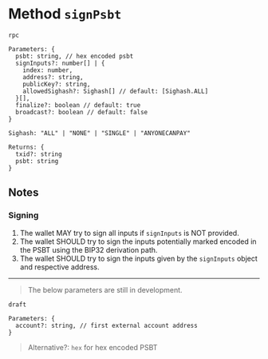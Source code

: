 # Method `signPsbt`

`rpc`

```
Parameters: {
  psbt: string, // hex encoded psbt
  signInputs?: number[] | {
    index: number,
    address?: string,
    publicKey?: string,
    allowedSighash?: Sighash[] // default: [Sighash.ALL]
  }[],
  finalize?: boolean // default: true
  broadcast?: boolean // default: false
}

Sighash: "ALL" | "NONE" | "SINGLE" | "ANYONECANPAY"

Returns: {
  txid?: string
  psbt: string
}
```

## Notes

### Signing

1. The wallet MAY try to sign all inputs if `signInputs` is NOT provided.
2. The wallet SHOULD try to sign the inputs potentially marked encoded in the PSBT using the BIP32 derivation path.
3. The wallet SHOULD try to sign the inputs given by the `signInputs` object and respective address.

---

> The below parameters are still in development.

`draft`

```
Parameters: {
  account?: string, // first external account address
}
```

> Alternative?: `hex` for hex encoded PSBT
